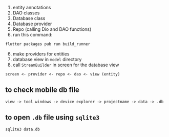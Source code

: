 1) entity annotations
2) DAO classes
3) Database class
4) Database provider
5) Repo (calling Dio and DAO functions)
6) run this command:
```sh
flutter packages pub run build_runner
```
6) make providers for entities
7) database view in `model` directory
8) call `StreamBuilder` in screen for the database view
```
screen <- provider <- repo <- dao <- view (entity)
```
## to check mobile db file
```
view -> tool windows -> device explorer -> projectname -> data -> .db
```
## to open `.db` file using `sqlite3`
```sh
sqlite3 data.db
```
